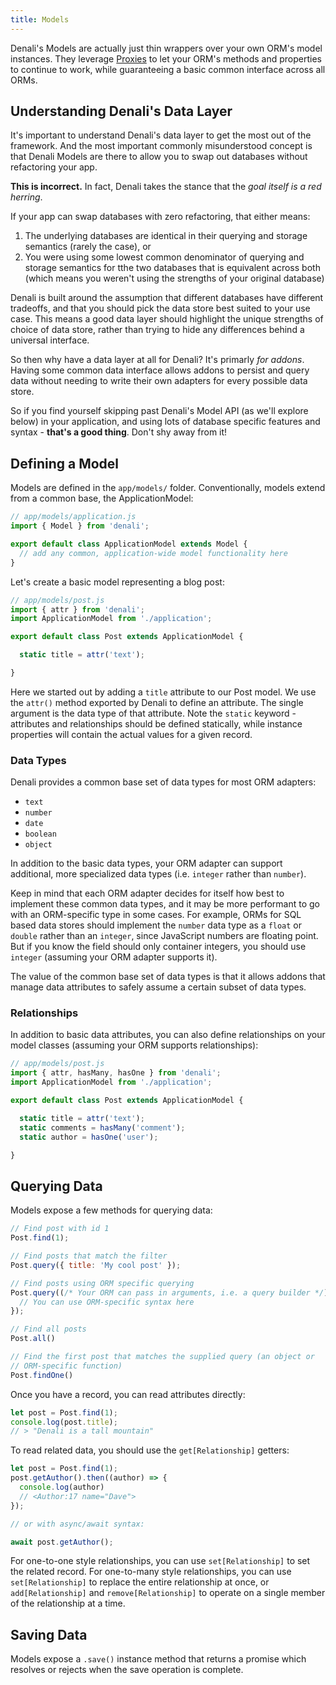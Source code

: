 ```yaml
---
title: Models
---
```


Denali's Models are actually just thin wrappers over your own ORM's model
instances. They leverage
[Proxies](https://developer.mozilla.org/en-US/docs/Web/JavaScript/Reference/Global_Objects/Proxy)
to let your ORM's methods and properties to continue to work, while guaranteeing
a basic common interface across all ORMs.

## Understanding Denali's Data Layer

It's important to understand Denali's data layer to get the most out of the
framework. And the most important commonly misunderstood concept is that Denali
Models are there to allow you to swap out databases without refactoring your
app.

**This is incorrect.** In fact, Denali takes the stance that the _goal itself is
a red herring_.

If your app can swap databases with zero refactoring, that either means:

1. The underlying databases are identical in their querying and storage
semantics (rarely the case), or
2. You were using some lowest common denominator of querying and storage semantics for tthe two databases that is
equivalent across both (which means you weren't using the strengths of your original
database)

Denali is built around the assumption that different databases have different
tradeoffs, and that you should pick the data store best suited to your use case.
This means a good data layer should highlight the unique strengths of choice of
data store, rather than trying to hide any differences behind a universal
interface.

So then why have a data layer at all for Denali? It's primarly _for addons_.
Having some common data interface allows addons to persist and query data
without needing to write their own adapters for every possible data store.

So if you find yourself skipping past Denali's Model API (as we'll explore
below) in your application, and using lots of database specific features and
syntax - **that's a good thing**. Don't shy away from it!

## Defining a Model

Models are defined in the `app/models/` folder. Conventionally, models extend
from a common base, the ApplicationModel:

```js
// app/models/application.js
import { Model } from 'denali';

export default class ApplicationModel extends Model {
  // add any common, application-wide model functionality here
}
```

Let's create a basic model representing a blog post:

```js
// app/models/post.js
import { attr } from 'denali';
import ApplicationModel from './application';

export default class Post extends ApplicationModel {

  static title = attr('text');

}
```

Here we started out by adding a `title` attribute to our Post model. We use the
`attr()` method exported by Denali to define an attribute. The single argument
is the data type of that attribute. Note the `static` keyword - attributes and
relationships should be defined statically, while instance properties will
contain the actual values for a given record.

### Data Types

Denali provides a common base set of data types for most ORM adapters:

* `text`
* `number`
* `date`
* `boolean`
* `object`

In addition to the basic data types, your ORM adapter can support additional,
more specialized data types (i.e. `integer` rather than `number`).

Keep in mind that each ORM adapter decides for itself how best to implement
these common data types, and it may be more performant to go with an
ORM-specific type in some cases. For example, ORMs for SQL based data stores
should implement the `number` data type as a `float` or `double` rather than an
`integer`, since JavaScript numbers are floating point. But if you know the
field should only container integers, you should use `integer` (assuming your
ORM adapter supports it).

The value of the common base set of data types is that it allows addons that
manage data attributes to safely assume a certain subset of data types.

### Relationships

In addition to basic data attributes, you can also define relationships on your model classes (assuming your ORM supports relationships):

```js
// app/models/post.js
import { attr, hasMany, hasOne } from 'denali';
import ApplicationModel from './application';

export default class Post extends ApplicationModel {

  static title = attr('text');
  static comments = hasMany('comment');
  static author = hasOne('user');

}
```

## Querying Data

Models expose a few methods for querying data:

```js
// Find post with id 1
Post.find(1);

// Find posts that match the filter
Post.query({ title: 'My cool post' });

// Find posts using ORM specific querying
Post.query((/* Your ORM can pass in arguments, i.e. a query builder */) => {
  // You can use ORM-specific syntax here
});

// Find all posts
Post.all()

// Find the first post that matches the supplied query (an object or
// ORM-specific function)
Post.findOne()
```

Once you have a record, you can read attributes directly:

```js
let post = Post.find(1);
console.log(post.title);
// > "Denali is a tall mountain"
```

To read related data, you should use the `get[Relationship]` getters:

```js
let post = Post.find(1);
post.getAuthor().then((author) => {
  console.log(author)
  // <Author:17 name="Dave">
});

// or with async/await syntax:

await post.getAuthor();
```

For one-to-one style relationships, you can use `set[Relationship]` to set the
related record. For one-to-many style relationships, you can use
`set[Relationship]` to replace the entire relationship at once, or
`add[Relationship]` and `remove[Relationship]` to operate on a single member
of the relationship at a time.

## Saving Data

Models expose a `.save()` instance method that returns a promise which resolves
or rejects when the save operation is complete.
